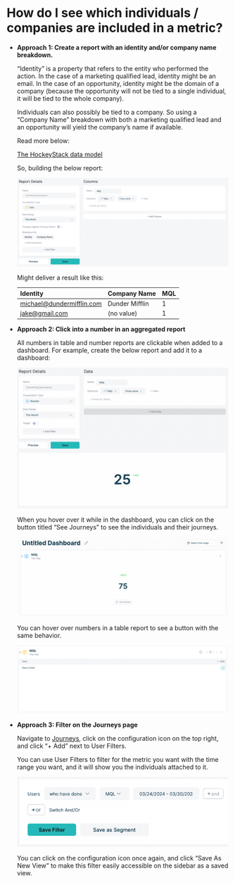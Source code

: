 # How do I see which individuals / companies are included in a metric?

- **Approach 1: Create a report with an identity and/or company name breakdown.**
    
    “Identity” is a property that refers to the entity who performed the action. In the case of a marketing qualified lead, identity might be an email. In the case of an opportunity, identity might be the domain of a company (because the opportunity will not be tied to a single individual, it will be tied to the whole company). 
    
    Individuals can also possibly be tied to a company. So using a “Company Name” breakdown with both a marketing qualified lead and an opportunity will yield the company’s name if available.
    
    Read more below: 
    
    [The HockeyStack data model](../101-How-HockeyStack-Works/The-HockeyStack-data-model.md)
    
    So, building the below report:
    
    ![Screenshot 2024-03-30 at 20.59.29.png](How-do-I-see-which-individuals-companies-are-inclu/Screenshot_2024-03-30_at_20.59.29.png)
    
    Might deliver a result like this:
    
    | Identity | Company Name | MQL |
    | --- | --- | --- |
    | michael@dundermifflin.com | Dunder Mifflin | 1 |
    | jake@gmail.com | (no value) | 1 |
- **Approach 2: Click into a number in an aggregated report**
    
    All numbers in table and number reports are clickable when added to a dashboard. For example, create the below report and add it to a dashboard:
    
    ![Screenshot 2024-03-30 at 21.02.45.png](How-do-I-see-which-individuals-companies-are-inclu/Screenshot_2024-03-30_at_21.02.45.png)
    
    When you hover over it while in the dashboard, you can click on the button titled “See Journeys” to see the individuals and their journeys.
    
    ![Screenshot 2024-03-30 at 21.04.31.png](How-do-I-see-which-individuals-companies-are-inclu/Screenshot_2024-03-30_at_21.04.31.png)
    
    You can hover over numbers in a table report to see a button with the same behavior.
    
    ![Screenshot 2024-03-30 at 21.06.24.png](How-do-I-see-which-individuals-companies-are-inclu/Screenshot_2024-03-30_at_21.06.24.png)
    
- **Approach 3: Filter on the Journeys page**
    
    Navigate to [Journeys](https://hockeystack.com/dashboard/users), click on the configuration icon on the top right, and click “+ Add” next to User Filters.
    
    You can use User Filters to filter for the metric you want with the time range you want, and it will show you the individuals attached to it.
    
    ![Screenshot 2024-03-30 at 21.08.45.png](How-do-I-see-which-individuals-companies-are-inclu/Screenshot_2024-03-30_at_21.08.45.png)
    
    You can click on the configuration icon once again, and click “Save As New View” to make this filter easily accessible on the sidebar as a saved view.